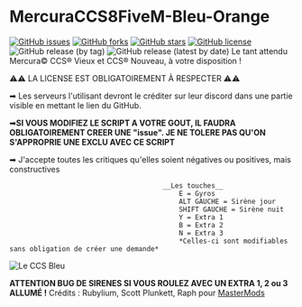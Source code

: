 # MercuraCCS8FiveM-Bleu-Orange
[![GitHub issues](https://img.shields.io/github/issues/Raph67110/MercuraCCS12_FiveM-Bleu-Orange?label=Probl%C3%A8mes)](https://github.com/Raph67110/MercuraCCS12_FiveM-Bleu-Orange/issues) 
[![GitHub forks](https://img.shields.io/github/forks/Raph67110/MercuraCCS12_FiveM-Bleu-Orange?label=Contributions)](https://github.com/Raph67110/MercuraCCS12_FiveM-Bleu-Orange/network) 
[![GitHub stars](https://img.shields.io/github/stars/Raph67110/MercuraCCS12_FiveM-Bleu-Orange?label=%C3%A9toiles)](https://github.com/Raph67110/MercuraCCS12_FiveM-Bleu-Orange/stargazers) 
[![GitHub license](https://img.shields.io/github/license/Raph67110/MercuraCCS12_FiveM-Bleu-Orange)](https://github.com/Raph67110/MercuraCCS12_FiveM-Bleu-Orange/blob/main/LICENSE) 
![GitHub release (by tag)](https://img.shields.io/github/downloads/Raph67110/MercuraCCS12_FiveM-Bleu-Orange/v1.5/total?label=t%C3%A9l%C3%A9chargements-v1.5) 
![GitHub release (latest by date)](https://img.shields.io/github/downloads/Raph67110/MercuraCCS12_FiveM-Bleu-Orange/v2/total?label=T%C3%A9l%C3%A9chargements&logo=github)
Le tant attendu Mercura©️ CCS®️ Vieux et CCS®️ Nouveau, à votre disposition !

⚠️⚠️ LA LICENSE EST OBLIGATOIREMENT À RESPECTER ⚠️⚠️

➡ Les serveurs l'utilisant devront le créditer sur leur discord dans une partie visible en mettant le lien du GitHub.

➡**SI VOUS MODIFIEZ LE SCRIPT A VOTRE GOUT, IL FAUDRA OBLIGATOIREMENT CREER UNE "issue". JE NE TOLERE PAS QU'ON S'APPROPRIE UNE EXCLU AVEC CE SCRIPT**

➡ J'accepte toutes les critiques qu'elles soient négatives ou positives, mais constructives 

                                          __Les touches__ 
                                              E = Gyros
                                              ALT GAUCHE = Sirène jour
                                              SHIFT GAUCHE = Sirène nuit
                                              Y = Extra 1
                                              B = Extra 2
                                              N = Extra 3
                                              *Celles-ci sont modifiables sans obligation de créer une demande*
![Le CCS Bleu](https://imgur.com/s08jDDA.png)
 
  **ATTENTION BUG DE SIRENES SI VOUS ROULEZ AVEC UN EXTRA 1, 2 ou 3 ALLUMÉ !**
Crédits :
Rubylium,
Scott Plunkett,
Raph pour [MasterMods](https://discord.gg/qhR67EvjCK) 

